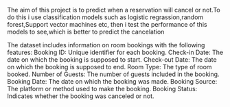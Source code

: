 The aim of this project is to predict when a reservation will cancel or not.To do this 
i use classification models such as logistic regrassion,random forest,Support vector machines etc,
then i test the performance of this models to see,which is better to predict the cancelation 



The dataset includes information on room bookings with the following features:
Booking ID: Unique identifier for each booking. Check-in Date: The date on which the booking is supposed to start. 
Check-out Date: The date on which the booking is supposed to end. Room Type: The type of room booked.
Number of Guests: The number of guests included in the booking. Booking Date: The date on which the booking was made. 
Booking Source: The platform or method used to make the booking. 
Booking Status: Indicates whether the booking was canceled or not.

